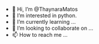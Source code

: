 - 👋 Hi, I’m @ThaynaraMatos
- 👀 I’m interested in python.
- 🌱 I’m currently learning ...
- 💞️ I’m looking to collaborate on ...
- 📫 How to reach me ...

<!---
ThaynaraMatos/ThaynaraMatos is a ✨ special ✨ repository because its `README.md` (this file) appears on your GitHub profile.
You can click the Preview link to take a look at your changes.
--->
